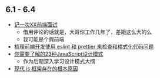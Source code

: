 ## 6.1 - 6.4
* [记一次XX前端面试](https://juejin.im/post/5b003f766fb9a07a9f01d159)
  * 借用评论的话就是，大哥你工作几年了，差距这么大的么
  * 我可能是个假前端
* [梳理前端开发使用 eslint 和 prettier 来检查和格式化代码问题](https://www.godblessyuan.com/2018/04/%E6%A2%B3%E7%90%86%E5%89%8D%E7%AB%AF%E5%BC%80%E5%8F%91%E4%BD%BF%E7%94%A8eslint%E5%92%8Cprettier%E6%9D%A5%E6%A3%80%E6%9F%A5%E5%92%8C%E6%A0%BC%E5%BC%8F%E5%8C%96%E4%BB%A3%E7%A0%81%E9%97%AE%E9%A2%98.html)
* [你需要了解的23种JavaScript设计模式](https://mp.weixin.qq.com/s/Ov62U8kktVv7Jz0Ukhekkg)
  * 作为后期深入学习设计模式大纲
* [现代 js 框架存在的根本原因](https://www.zcfy.cc/article/the-deepest-reason-why-modern-javascript-frameworks-exist)